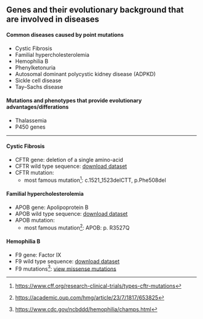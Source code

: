 ## Genes and their evolutionary background that are involved in diseases

#### Common diseases caused by point mutations
- Cystic Fibrosis  
- Familial hypercholesterolemia 
- Hemophilia B
- Phenylketonuria 
- Autosomal dominant polycystic kidney disease (ADPKD) 
- Sickle cell disease
- Tay–Sachs disease 

#### Mutations and phenotypes that provide evolutionary advantages/differations
- Thalassemia
- P450 genes
---

#### Cystic Fibrosis
- CFTR gene: deletion of a single amino-acid
- CFTR wild type sequence: [download dataset](https://www.ncbi.nlm.nih.gov/gene/1080)
- CFTR mutation:
  - most famous mutation[^2]: c.1521_1523delCTT, p.Phe508del

#### Familial hypercholesterolemia
- APOB gene: Apolipoprotein B
- APOB wild type sequence: [download dataset](https://www.ncbi.nlm.nih.gov/gene?Db=gene&Cmd=DetailsSearch&Term=338)
- APOB mutation: 
  - most famous mutation[^1]: APOB: p. R3527Q

#### Hemophilia B
- F9 gene: Factor IX
- F9 wild type sequence: [download dataset](https://www.ncbi.nlm.nih.gov/gene/2158)
- F9 mutations[^3]: [view missense mutations](https://view.officeapps.live.com/op/view.aspx?src=https%3A%2F%2Fwww.cdc.gov%2Fncbddd%2Fhemophilia%2Fdocuments%2Ff9-chbmp-v5-5-5-15.xlsx&wdOrigin=BROWSELINK)



[^1]: https://academic.oup.com/hmg/article/23/7/1817/653825
[^2]: https://www.cff.org/research-clinical-trials/types-cftr-mutations
[^3]: https://www.cdc.gov/ncbddd/hemophilia/champs.html
